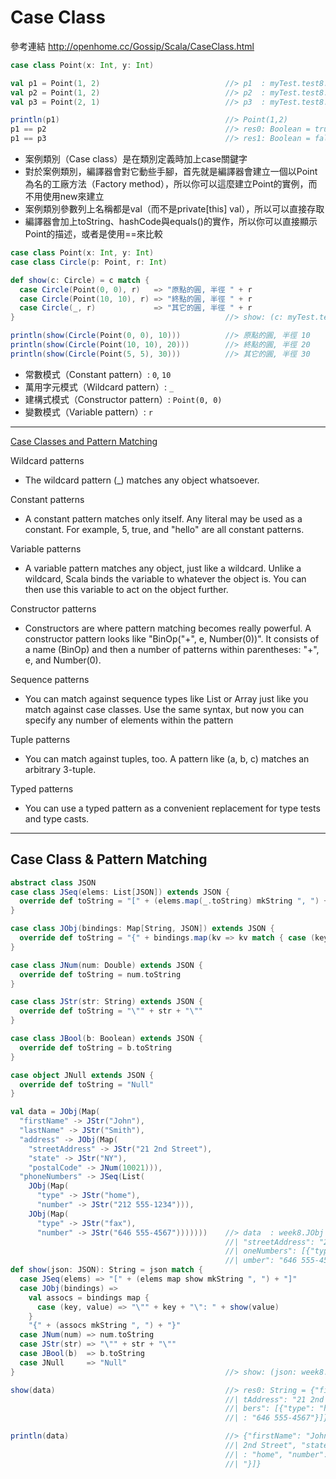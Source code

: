 # Case Class

參考連結 http://openhome.cc/Gossip/Scala/CaseClass.html

```scala
case class Point(x: Int, y: Int)

val p1 = Point(1, 2)                            //> p1  : myTest.test8.Point = Point(1,2)
val p2 = Point(1, 2)                            //> p2  : myTest.test8.Point = Point(1,2)
val p3 = Point(2, 1)                            //> p3  : myTest.test8.Point = Point(2,1)

println(p1)                                     //> Point(1,2)
p1 == p2                                        //> res0: Boolean = true
p1 == p3                                        //> res1: Boolean = false
```
- 案例類別（Case class）是在類別定義時加上case關鍵字
- 對於案例類別，編譯器會對它動些手腳，首先就是編譯器會建立一個以Point為名的工廠方法（Factory method），所以你可以這麼建立Point的實例，而不用使用new來建立
- 案例類別參數列上名稱都是val（而不是private[this] val），所以可以直接存取
- 編譯器會加上toString、hashCode與equals()的實作，所以你可以直接顯示Point的描述，或者是使用==來比較

```scala
case class Point(x: Int, y: Int)
case class Circle(p: Point, r: Int)

def show(c: Circle) = c match {
  case Circle(Point(0, 0), r)   => "原點的圓, 半徑 " + r
  case Circle(Point(10, 10), r) => "終點的圓, 半徑 " + r
  case Circle(_, r)             => "其它的圓, 半徑 " + r
}                                               //> show: (c: myTest.test9.Circle)String

println(show(Circle(Point(0, 0), 10)))          //> 原點的圓, 半徑 10
println(show(Circle(Point(10, 10), 20)))        //> 終點的圓, 半徑 20
println(show(Circle(Point(5, 5), 30)))          //> 其它的圓, 半徑 30
```
- 常數模式（Constant pattern）: ```0```, ```10```
- 萬用字元模式（Wildcard pattern）: ```_```
- 建構式模式（Constructor pattern）: ```Point(0, 0)```
- 變數模式（Variable pattern）: ```r```

____
[Case Classes and Pattern Matching](https://www.artima.com/pins1ed/case-classes-and-pattern-matching.html)

Wildcard patterns
  - The wildcard pattern (_) matches any object whatsoever.
 
Constant patterns
  - A constant pattern matches only itself. Any literal may be used as a constant. For example, 5, true, and "hello" are all constant patterns.
  
Variable patterns
  - A variable pattern matches any object, just like a wildcard. Unlike a wildcard, Scala binds the variable to whatever the object is. You can then use this variable to act on the object further.
  
Constructor patterns
  - Constructors are where pattern matching becomes really powerful. A constructor pattern looks like "BinOp("+", e, Number(0))". It consists of a name (BinOp) and then a number of patterns within parentheses: "+", e, and Number(0).
  
Sequence patterns
  - You can match against sequence types like List or Array just like you match against case classes. Use the same syntax, but now you can specify any number of elements within the pattern
  
Tuple patterns
  - You can match against tuples, too. A pattern like (a, b, c) matches an arbitrary 3-tuple. 
  
Typed patterns
- You can use a typed pattern as a convenient replacement for type tests and type casts.

___
## Case Class & Pattern Matching
```scala
abstract class JSON
case class JSeq(elems: List[JSON]) extends JSON {
  override def toString = "[" + (elems.map(_.toString) mkString ", ") + "]"
}

case class JObj(bindings: Map[String, JSON]) extends JSON {
  override def toString = "{" + bindings.map(kv => kv match { case (key, value) => "\"" + key + "\": " + value }).mkString(", ") + "}"
}

case class JNum(num: Double) extends JSON {
  override def toString = num.toString
}

case class JStr(str: String) extends JSON {
  override def toString = "\"" + str + "\""
}

case class JBool(b: Boolean) extends JSON {
  override def toString = b.toString
}

case object JNull extends JSON {
  override def toString = "Null"
}

val data = JObj(Map(
  "firstName" -> JStr("John"),
  "lastName" -> JStr("Smith"),
  "address" -> JObj(Map(
    "streetAddress" -> JStr("21 2nd Street"),
    "state" -> JStr("NY"),
    "postalCode" -> JNum(10021))),
  "phoneNumbers" -> JSeq(List(
    JObj(Map(
      "type" -> JStr("home"),
      "number" -> JStr("212 555-1234"))),
    JObj(Map(
      "type" -> JStr("fax"),
      "number" -> JStr("646 555-4567")))))))    //> data  : week8.JObj = {"firstName": "John", "lastName": "Smith", "address": {
                                                //| "streetAddress": "21 2nd Street", "state": "NY", "postalCode": 10021.0}, "ph
                                                //| oneNumbers": [{"type": "home", "number": "212 555-1234"}, {"type": "fax", "n
                                                //| umber": "646 555-4567"}]}
def show(json: JSON): String = json match {
  case JSeq(elems) => "[" + (elems map show mkString ", ") + "]"
  case JObj(bindings) =>
    val assocs = bindings map {
      case (key, value) => "\"" + key + "\": " + show(value)
    }
    "{" + (assocs mkString ", ") + "}"
  case JNum(num) => num.toString
  case JStr(str) => "\"" + str + "\""
  case JBool(b)  => b.toString
  case JNull     => "Null"
}                                               //> show: (json: week8.JSON)String

show(data)                                      //> res0: String = {"firstName": "John", "lastName": "Smith", "address": {"stree
                                                //| tAddress": "21 2nd Street", "state": "NY", "postalCode": 10021.0}, "phoneNum
                                                //| bers": [{"type": "home", "number": "212 555-1234"}, {"type": "fax", "number"
                                                //| : "646 555-4567"}]}

println(data)                                   //> {"firstName": "John", "lastName": "Smith", "address": {"streetAddress": "21 
                                                //| 2nd Street", "state": "NY", "postalCode": 10021.0}, "phoneNumbers": [{"type"
                                                //| : "home", "number": "212 555-1234"}, {"type": "fax", "number": "646 555-4567
                                                //| "}]}
```
